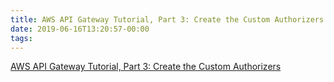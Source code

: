 ```yaml
---
title: AWS API Gateway Tutorial, Part 3: Create the Custom Authorizers
date: 2019-06-16T13:20:57-00:00
tags:
---
```


[AWS API Gateway Tutorial, Part 3: Create the Custom Authorizers](https://auth0.com/docs/integrations/aws-api-gateway/custom-authorizers/part-3#configure-api-gateway-custom-authorizer)
